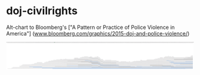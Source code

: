 # doj-civilrights

Alt-chart to Bloomberg's ["A Pattern or Practice of Police Violence in America"] (www.bloomberg.com/graphics/2015-doj-and-police-violence/)

![alt tag](https://raw.githubusercontent.com/rjnskl/doj-civilrights/master/Screen%20Shot%202016-08-31%20at%2010.55.06%20AM.png)
